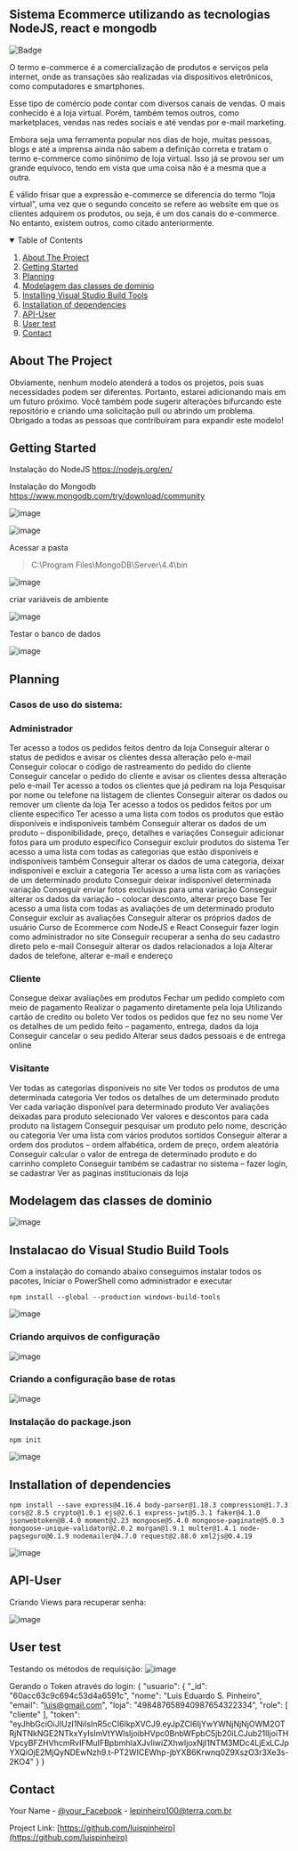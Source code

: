 ## Sistema Ecommerce utilizando as tecnologias NodeJS, react e mongodb

![Badge](https://img.shields.io/badge/Blog-Lespit-%237159c1?style=for-the-badge&logo=ghost)

O termo e-commerce é a comercialização de produtos e serviços pela internet, onde as transações são realizadas via dispositivos eletrônicos, como computadores e smartphones.

Esse tipo de comércio pode contar com diversos canais de vendas. O mais conhecido é a loja virtual. Porém, também temos outros, como marketplaces, vendas nas redes sociais e até vendas por e-mail marketing.

Embora seja uma ferramenta popular nos dias de hoje, muitas pessoas, blogs e até a imprensa ainda não sabem a definição correta e tratam o termo e-commerce como sinônimo de loja virtual. Isso já se provou ser um grande equívoco, tendo em vista que uma coisa não é a mesma que a outra.

É válido frisar que a expressão e-commerce se diferencia do termo “loja virtual”, uma vez que o segundo conceito se refere ao website em que os clientes adquirem os produtos, ou seja, é um dos canais do e-commerce. No entanto, existem outros, como citado anteriormente.

<!-- TABLE OF CONTENTS -->
<details open="open">
  <summary>Table of Contents</summary>
  <ol>
    <li>
      <a href="#about-the-project">About The Project</a>
    </li>
    <li>
      <a href="#getting-started">Getting Started</a>
    </li>
     <li>
       <a href="#planning">Planning</a>
    </li>
     <li>
        <a href="#modelagem-das-classes-de-dominio">Modelagem das classes de dominio</a>        </li>
    <li>
      <a href="#instalalling-visual-studio-build-tools">Installing Visual Studio Build Tools</a>
    </li>
    <li>
      <a href="#installation-of-dependencies">Installation of dependencies</a>
    </li>
    <li>
      <a href="#api-user">API-User</a>
    </li>
    <li>
      <a href="#user-test">User test</a>
    </li>
    <li>
      <a href="#contact">Contact</a>
    </li>
  </ol>
</details>


## About The Project
Obviamente, nenhum modelo atenderá a todos os projetos, pois suas necessidades podem ser diferentes. Portanto, estarei adicionando mais em um futuro próximo. Você também pode sugerir alterações bifurcando este repositório e criando uma solicitação pull ou abrindo um problema. Obrigado a todas as pessoas que contribuíram para expandir este modelo!

## Getting Started
  Instalação do NodeJS 
  https://nodejs.org/en/ 

Instalação do Mongodb   
 https://www.mongodb.com/try/download/community 

 ![image](https://user-images.githubusercontent.com/3227100/113346746-a1e49400-930a-11eb-84c5-cee33ba3b795.png)

 ![image](https://user-images.githubusercontent.com/3227100/113346785-af018300-930a-11eb-90f2-c9758e2eb6aa.png)

Acessar a pasta 

> C:\Program Files\MongoDB\Server\4.4\bin 

 ![image](https://user-images.githubusercontent.com/3227100/113346893-d0fb0580-930a-11eb-98e5-7e1da71e0dcb.png)

 criar variáveis de ambiente

 ![image](https://user-images.githubusercontent.com/3227100/113348979-b7a78880-930d-11eb-9a1d-859a4d7ac5f8.png)

 Testar o banco de dados

 ![image](https://user-images.githubusercontent.com/3227100/113347105-10c1ed00-930b-11eb-8ee1-c56c97d93daf.png)

## Planning

### Casos de uso do sistema:

### Administrador
Ter acesso a todos os pedidos feitos dentro da loja
Conseguir alterar o status de pedidos e avisar os clientes dessa alteração pelo e-mail
Conseguir colocar o código de rastreamento do pedido do cliente
Conseguir cancelar o pedido do cliente e avisar os clientes dessa alteração pelo e-mail
Ter acesso a todos os clientes que já pediram na loja
Pesquisar por nome ou telefone na listagem de clientes
Conseguir alterar os dados ou remover um cliente da loja
Ter acesso a todos os pedidos feitos por um cliente especifico
Ter acesso a uma lista com todos os produtos que estão disponíveis e indisponíveis
também
Conseguir alterar os dados de um produto – disponibilidade, preço, detalhes e variações
Conseguir adicionar fotos para um produto especifico
Conseguir excluir produtos do sistema
Ter acesso a uma lista com todas as categorias que estão disponíveis e indisponíveis
também
Conseguir alterar os dados de uma categoria, deixar indisponível e excluir a categoria
Ter acesso a uma lista com as variações de um determinado produto
Conseguir deixar indisponível determinada variação
Conseguir enviar fotos exclusivas para uma variação
Conseguir alterar os dados da variação – colocar desconto, alterar preço base
Ter acesso a uma lista com todas as avaliações de um determinado produto
Conseguir excluir as avaliações
Conseguir alterar os próprios dados de usuário
Curso de Ecommerce com NodeJS e React
Conseguir fazer login como administrador no site
Conseguir recuperar a senha do seu cadastro direto pelo e-mail
Conseguir alterar os dados relacionados a loja
Alterar dados de telefone, alterar e-mail e endereço

### Cliente
Consegue deixar avaliações em produtos
Fechar um pedido completo com meio de pagamento
Realizar o pagamento diretamente pela loja
Utilizando cartão de credito ou boleto
Ver todos os pedidos que fez no seu nome
Ver os detalhes de um pedido feito – pagamento, entrega, dados da loja
Conseguir cancelar o seu pedido
Alterar seus dados pessoais e de entrega online

### Visitante
Ver todas as categorias disponíveis no site
Ver todos os produtos de uma determinada categoria
Ver todos os detalhes de um determinado produto
Ver cada variação disponível para determinado produto
Ver avaliações deixadas para produto selecionado
Ver valores e descontos para cada produto na listagem
Conseguir pesquisar um produto pelo nome, descrição ou categoria
Ver uma lista com vários produtos sortidos
Conseguir alterar a ordem dos produtos – ordem alfabética, ordem de preço, ordem
aleatória
Conseguir calcular o valor de entrega de determinado produto e do carrinho completo
Conseguir também se cadastrar no sistema – fazer login, se cadastrar
Ver as paginas institucionais da loja
    
## Modelagem das classes de dominio

![image](https://user-images.githubusercontent.com/3227100/113349807-fa1d9500-930e-11eb-8410-1d635ee3c7f9.png)

    
## Instalacao do Visual Studio Build Tools

Com a instalação do comando abaixo conseguimos instalar todos os pacotes, Iniciar o PowerShell como administrador e executar 

```
npm install --global --production windows-build-tools 
```

![image](https://user-images.githubusercontent.com/3227100/113348241-bd509e80-930c-11eb-9167-926bf823643b.png)
    

### Criando arquivos de configuração

![image](https://user-images.githubusercontent.com/3227100/113352790-220ef780-9313-11eb-8a93-b8a2d913b9ad.png)
 

### Criando a configuração base de rotas

![image](https://user-images.githubusercontent.com/3227100/113356464-a57f1780-9318-11eb-91b1-dee0dfc7f164.png)


### Instalação do package.json 

```
npm init 
```

![image](https://user-images.githubusercontent.com/3227100/113348003-6d71d780-930c-11eb-8b71-e15b93464026.png)


## Installation of dependencies

```
npm install --save express@4.16.4 body-parser@1.18.3 compression@1.7.3 cors@2.8.5 crypto@1.0.1 ejs@2.6.1 express-jwt@5.3.1 faker@4.1.0 jsonwebtoken@8.4.0 moment@2.23 mongoose@5.4.0 mongoose-paginate@5.0.3 mongoose-unique-validator@2.0.2 morgan@1.9.1 multer@1.4.1 node-pagseguro@0.1.9 nodemailer@4.7.0 request@2.88.0 xml2js@0.4.19 
```

![image](https://user-images.githubusercontent.com/3227100/113348757-66979480-930d-11eb-90be-bfc2a7e9600b.png)


## API-User
Criando Views para recuperar senha:
 
![image](https://user-images.githubusercontent.com/3227100/113344834-fd615280-9307-11eb-9aac-61728b15345e.png)
  

## User test
Testando os métodos de requisição:
 ![image](https://user-images.githubusercontent.com/3227100/122697546-ed2c8580-d21b-11eb-88c6-2b1160caee2a.png)
 
 Gerando o Token através do login:
 {
    "usuario": {
        "_id": "60acc63c9c694c53d4a6591c",
        "nome": "Luis Eduardo S. Pinheiro",
        "email": "luis@gmail.com",
        "loja": "498487658940987654322334",
        "role": [
            "cliente"
        ],
        "token": "eyJhbGciOiJIUzI1NiIsInR5cCI6IkpXVCJ9.eyJpZCI6IjYwYWNjNjNjOWM2OTRjNTNkNGE2NTkxYyIsImVtYWlsIjoibHVpc0BnbWFpbC5jb20iLCJub21lIjoiTHVpcyBFZHVhcmRvIFMuIFBpbmhlaXJvIiwiZXhwIjoxNjI1NTM3MDc4LjExLCJpYXQiOjE2MjQyNDEwNzh9.t-PT2WICEWhp-jbYXB6Krwnq0Z9XszO3r3Xe3s-2KO4"
    }
}

<!-- CONTACT -->
## Contact

Your Name - [@your_Facebook](https://www.facebook.com/profile.php?id=100000984298993) - lepinheiro100@terra.com.br

Project Link: [https://github.com/luispinheiro](https://github.com/luispinheiro)

